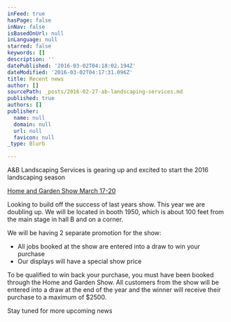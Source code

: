```yaml
---
inFeed: true
hasPage: false
inNav: false
isBasedOnUrl: null
inLanguage: null
starred: false
keywords: []
description: ''
datePublished: '2016-03-02T04:18:02.194Z'
dateModified: '2016-03-02T04:17:31.096Z'
title: Recent news
author: []
sourcePath: _posts/2016-02-27-ab-landscaping-services.md
published: true
authors: []
publisher:
  name: null
  domain: null
  url: null
  favicon: null
_type: Blurb

---
```

A&B Landscaping Services is gearing up and excited to start the 2016 landscaping season

[Home and Garden Show March 17-20][0]

Looking to build off the success of last years show. This year we are doubling up. We will be located in booth 1950, which is about 100 feet from the main stage in hall B and on a corner.  

We will be having 2 separate promotion for the show:

* All jobs booked at the show are entered into a draw to win your purchase 
* Our displays will have a special show price

To be qualified to win back your purchase, you must have been booked through the Home and Garden Show. All customers from the show will be entered into a draw at the end of the year and the winner will receive their purchase to a maximum of $2500\. 

Stay tuned for more upcoming news

[0]: http://www.edmontonhomeshow.com/